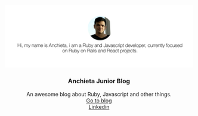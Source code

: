 <br />
<p align="center">
  <a href="https://github.com/othneildrew/Best-README-Template">
    <img src="public/img/screen.png" alt="Logo">
  </a>

  <h3 align="center">Anchieta Junior Blog</h3>

  <p align="center">
    An awesome blog about Ruby, Javascript and other things.
    <br />
    <a href="https://anchietajunior.space" target="_blank">Go to blog</a>
    <br />
    <a href="https://www.linkedin.com/in/anchietajunior/" target="_blank">Linkedin</a>
  </p>
</p>
